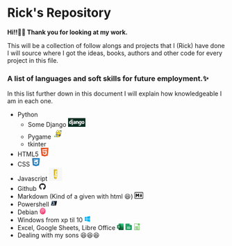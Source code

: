
# Rick's Repository

**Hi!!👋👋 Thank you for looking at my work.**

This will be a collection of follow alongs and projects that I (Rick) have done I will source where I got the ideas, books, authors and other code
for every project in this file.

### A list of languages and soft skills for future employment.✨

In this list further down in this document I will explain how knowledgeable I am in each one.

* Python
    * Some Django <img src="django.png" width="40" height="20"/>
    * Pygame <img src="pygame.png" width="25" height="25"/>
    * tkinter 
* HTML5 <img src="html5.png" width="20" height="20"/>
* CSS <img src="css3.png" width="20" height="20"/>
* Javascript <img src="javascript.png" width="30" height="30"/>
* Github <img src="GitHub-Mark.png" width="20" height="20"/>
* Markdown (Kind of a given with html 😆) <img src="markdown.png" width="20" height="15"/>
* Powershell <img src="powershell.png" width="15" height="15"/>
* Debian <img src="debian.png" width="15" height="15"/>
* Windows from xp til 10 <img src="windows.png" width="15" height="15"/>
* Excel, Google Sheets, Libre Office <img src="excel.png" width="15" height="15"/> <img src="google sheets.png" width="15" height="15"/> <img src="libreoffice.png" width="15" height="15"/>
* Dealing with my sons 😆😆😆
